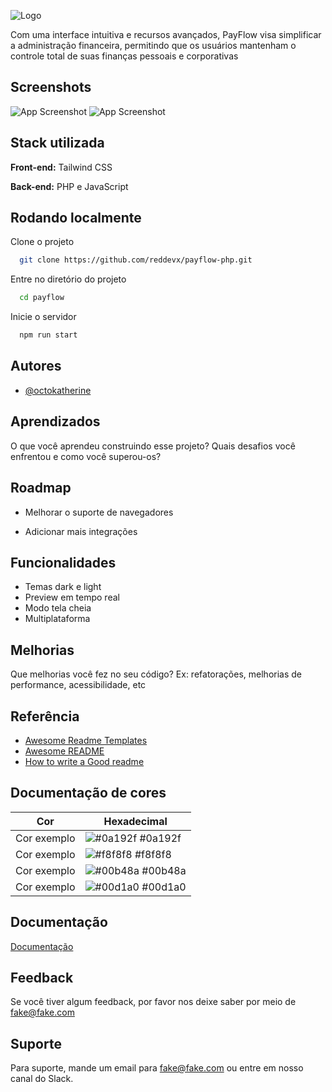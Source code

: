 ![Logo](https://raw.githubusercontent.com/reddevx/payflow-php/master/static/images/2.png)

Com uma interface intuitiva e recursos avançados, PayFlow visa simplificar a administração financeira, permitindo que os usuários mantenham o controle total de suas finanças pessoais e corporativas


## Screenshots

![App Screenshot](https://raw.githubusercontent.com/reddevx/payflow-php/master/static/images/scrennshot.png)
![App Screenshot](https://raw.githubusercontent.com/reddevx/payflow-php/master/static/images/screenshot-2.png)


## Stack utilizada

**Front-end:** Tailwind CSS

**Back-end:** PHP e JavaScript

## Rodando localmente

Clone o projeto

```bash
  git clone https://github.com/reddevx/payflow-php.git
```

Entre no diretório do projeto

```bash
  cd payflow
```

Inicie o servidor

```bash
  npm run start
```


## Autores

- [@octokatherine](https://www.github.com/octokatherine)


## Aprendizados

O que você aprendeu construindo esse projeto? Quais desafios você enfrentou e como você superou-os?


## Roadmap

- Melhorar o suporte de navegadores

- Adicionar mais integrações


## Funcionalidades

- Temas dark e light
- Preview em tempo real
- Modo tela cheia
- Multiplataforma


## Melhorias

Que melhorias você fez no seu código? Ex: refatorações, melhorias de performance, acessibilidade, etc


## Referência

 - [Awesome Readme Templates](https://awesomeopensource.com/project/elangosundar/awesome-README-templates)
 - [Awesome README](https://github.com/matiassingers/awesome-readme)
 - [How to write a Good readme](https://bulldogjob.com/news/449-how-to-write-a-good-readme-for-your-github-project)

## Documentação de cores

| Cor               | Hexadecimal                                                |
| ----------------- | ---------------------------------------------------------------- |
| Cor exemplo       | ![#0a192f](https://via.placeholder.com/10/0a192f?text=+) #0a192f |
| Cor exemplo       | ![#f8f8f8](https://via.placeholder.com/10/f8f8f8?text=+) #f8f8f8 |
| Cor exemplo       | ![#00b48a](https://via.placeholder.com/10/00b48a?text=+) #00b48a |
| Cor exemplo       | ![#00d1a0](https://via.placeholder.com/10/00b48a?text=+) #00d1a0 |


## Documentação

[Documentação](https://link-da-documentação)


## Feedback

Se você tiver algum feedback, por favor nos deixe saber por meio de fake@fake.com


## Suporte

Para suporte, mande um email para fake@fake.com ou entre em nosso canal do Slack.

